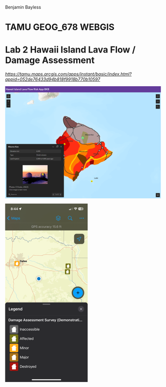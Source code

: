 Benjamin Bayless

# TAMU GEOG_678 WEBGIS

# Lab 2 Hawaii Island Lava Flow / Damage Assessment

*https://tamu.maps.arcgis.com/apps/instant/basic/index.html?appid=052de76433d94b818f9918b770b10597*

![1679922896123](image/README/1679922896123.png)

![1679925018979](image/README/1679925018979.png)
